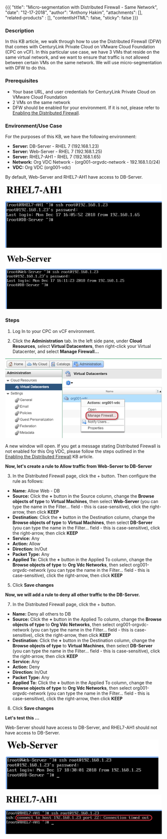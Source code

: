 {{{
  "title": "Micro-segmentation with Distributed Firewall - Same Network",
  "date": "12-17-2018",
  "author": "Anthony Hakim",
  "attachments": [],
  "related-products" : [],
  "contentIsHTML": false,
  "sticky": false
}}}

### Description
In this KB article, we walk through how to use the Distributed Firewall (DFW) that comes with CenturyLink Private Cloud on VMware Cloud Foundation (CPC on vCF). In this particular use case, we have 3 VMs that reside on the same virtual network, and we want to ensure that traffic is not allowed between certain VMs on the same network. We will use micro-segmentation with DFW to do this.

### Prerequisites
* Your base URL, and user credentials for CenturyLink Private Cloud on VMware Cloud Foundation
* 2 VMs on the same network
* DFW should be enabled for your environment. If it is not, please refer to [Enabling the Distributed Firewall](dfw-enabling.md).

### Environment/Use Case

For the purposes of this KB, we have the following environment:

* __Server:__ DB-Server - RHEL 7 (192.168.1.23)
* __Server:__ Web-Server - RHEL 7 (192.168.1.25)
* __Server:__ RHEL7-AH1 - RHEL 7 (192.168.1.65)
* __Network:__ Org VDC Network - (org001-orgvdc-network - 192.168.1.0/24)
* __VDC:__ Org VDC (org001-vdc)

By default, Web-Server and RHEL7-AH1 have access to DB-Server.

![DFW](../images/dccf/dfw-ssh-before1.png)

![DFW](../images/dccf/dfw-ssh-before2.png)

### Steps

1. Log In to your CPC on vCF environment.

2. Click the __Administration__ tab. In the left side pane, under __Cloud Resources__, select __Virtual Datacenters__, then right-click your Virtual Datacenter, and select __Manage Firewall...__

  ![DFW](../images/dccf/dfw1.png)

  A new window will open. If you get a message stating Distributed Firewall is not enabled for this Org VDC, please follow the steps outlined in the [Enabling the Distributed Firewall](dfw-enabling.md) KB article.

  __Now, let's create a rule to Allow traffic from Web-Server to DB-Server__

3. In the Distributed Firewall page, click the + button. Then configure the rule as follows:

  * __Name:__ Allow Web - DB
  * __Source:__ Click the __+__ button in the Source column, change the __Browse objects of type__ to __Virtual Machines__, then select __Web-Server__ (you can type the name in the Filter... field - this is case-sensitive), click the right-arrow, then click __KEEP__
  * __Destination:__ Click the __+__ button in the Destination column, change the __Browse objects of type__ to __Virtual Machines__, then select __DB-Server__ (you can type the name in the Filter... field - this is case-sensitive), click the right-arrow, then click __KEEP__
  * __Service:__ Any
  * __Action:__ Allow
  * __Direction:__ In/Out
  * __Packet Type:__ Any
  * __Applied To:__ Click the __+__ button in the Applied To column, change the __Browse objects of type__ to __Org Vdc Networks__, then select org001-orgvdc-network (you can type the name in the Filter... field - this is case-sensitive), click the right-arrow, then click __KEEP__

5. Click __Save changes__

  __Now, we will add a rule to deny all other traffic to the DB-Server.__

7. In the Distributed Firewall page, click the + button.

  * __Name:__ Deny all others to DB
  * __Source:__ Click the __+__ button in the Applied To column, change the __Browse objects of type__ to __Org Vdc Networks__, then select org001-orgvdc-network (you can type the name in the Filter... field - this is case-sensitive), click the right-arrow, then click __KEEP__
  * __Destination:__ Click the __+__ button in the Destination column, change the __Browse objects of type__ to __Virtual Machines__, then select __DB-Server__ (you can type the name in the Filter... field - this is case-sensitive), click the right-arrow, then click __KEEP__
  * __Service:__ Any
  * __Action:__ Deny
  * __Direction:__ In/Out
  * __Packet Type:__ Any
  * __Applied To:__ Click the __+__ button in the Applied To column, change the __Browse objects of type__ to __Org Vdc Networks__, then select org001-orgvdc-network (you can type the name in the Filter... field - this is case-sensitive), click the right-arrow, then click __KEEP__

8. Click __Save changes__

__Let's test this ...__

Web-Server should have access to DB-Server, and RHEL7-AH1 should not have access to DB-Server.

![DFW](../images/dccf/dfw6.png)

![DFW](../images/dccf/dfw5.png)
